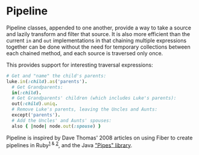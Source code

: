 # Pipeline

Pipeline classes, appended to one another, provide a way to take a
source and lazily transform and filter that source. It is also more
efficient than the current `in` and `out` implementations in that
chaining multiple expressions together can be done without the need for
temporary collections between each chained method, and each source is
traversed only once.

This provides support for interesting traversal expressions:

```Ruby
# Get and "name" the child's parents:
luke.in(:child).as('parents').
  # Get Grandparents:
  in(:child).
  # Get Grandparents' children (which includes Luke's parents):
  out(:child).uniq.
  # Remove Luke's parents, leaving the Uncles and Aunts:
  except('parents').
  # Add the Uncles' and Aunts' spouses:
  also { |node| node.out(:spouse) }
```

Pipeline is inspired by Dave Thomas' 2008 articles on using Fiber to
create pipelines in Ruby<sup>[1][pipelines-one] & [2][pipelines-two]</sup>,
and the Java ["Pipes" library][pipes-library].

[pipelines-one]: http://pragdave.blogs.pragprog.com/pragdave/2007/12/pipelines-using.html
[pipelines-two]: http://pragdave.blogs.pragprog.com/pragdave/2008/01/pipelines-using.html
[pipes-library]: https://github.com/tinkerpop/pipes/wiki
